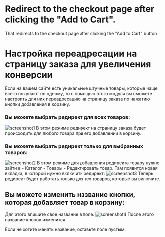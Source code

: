 # Redirect to the checkout page after clicking the "Add to Cart".
That redirects to the checkout page after clicking the "Add to Cart" button

# Настройка переадресации на страницу заказа для увеличения конверсии
Если на вашем сайте есть уникальные штучные товары, которые чаще всего покупают по одному, то с помощью этого модуля вы сможете настроить для них переадресацию на страницу заказа по нажатию кнопки добавления в корзину.

### Вы можете выбрать редирект для всех товаров:
![screenshot1](https://user-images.githubusercontent.com/106067946/180040911-6864da59-1808-462a-b6a9-9eaeb872e50b.jpg)
В этом режиме редирект на страницу заказа будет происходить для любого товара при его добавлении в корзину.

### Вы можете выбрать редирект только для выбранных товаров:
![screenshot2](https://user-images.githubusercontent.com/106067946/180041504-63980f1a-aa66-4e45-8a12-03c3b672a94b.jpg)
В этом режиме для добавления редиректа товару нужно зайти в - Каталог - Товары - Редактировать товар.
Там появится новая вкладка, в которой нужно включить редирект:
![screenshot3](https://user-images.githubusercontent.com/106067946/180043040-33d5eae8-ced3-48c0-850b-32e1d70a6b24.jpg)
Теперь редирект будет работать только для тех товаров, которые вы включите.

## Вы можете изменить название кнопки, которая добавляет товар в корзину:
Для этого впишите свое название в поле. 
![screenshot4](https://user-images.githubusercontent.com/106067946/180058733-a6a96e8e-87f8-4c1e-896f-c77f8f2564d6.jpg)
После этого название кнопок изменится

Если не хотите менять название, оставьте поле пустым.

